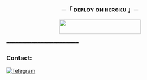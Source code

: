 <h3 align="center">
    ─「 ᴅᴇᴩʟᴏʏ ᴏɴ ʜᴇʀᴏᴋᴜ 」─
</h3>

<p align="center">
    <a href="https://dashboard.heroku.com/new?template=https://github.com/prf100rabhAaBb40769374divyanshi40769374/HEROKU">
        <img src="https://img.shields.io/badge/Deploy%20On%20Heroku-bringle?style=for-the-badge&logo=heroku" width="220" height="38.45"/>
    </a>
</p>

━━━━━━━━━━━━━━━━━━━━━━━

### Contact:
<a href="https://t.me/SOURABH_100RABH">
    <img title="Telegram" src="https://img.shields.io/badge/Telegram-%23000000.svg?&style=for-the-badge&logo=telegram&logoColor=61DAFB">
</a>
